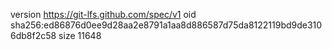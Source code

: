 version https://git-lfs.github.com/spec/v1
oid sha256:ed86876d0ee9d28aa2e8791a1aa8d886587d75da8122119bd9de3106db8f2c58
size 11648
